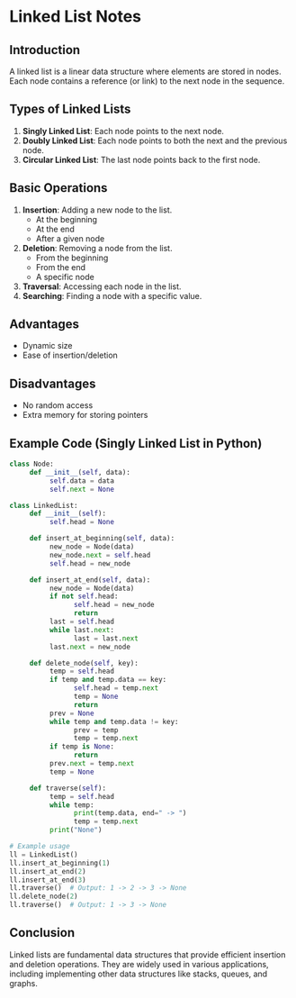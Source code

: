 # Linked List Notes

## Introduction
A linked list is a linear data structure where elements are stored in nodes. Each node contains a reference (or link) to the next node in the sequence.

## Types of Linked Lists
1. **Singly Linked List**: Each node points to the next node.
2. **Doubly Linked List**: Each node points to both the next and the previous node.
3. **Circular Linked List**: The last node points back to the first node.

## Basic Operations
1. **Insertion**: Adding a new node to the list.
    - At the beginning
    - At the end
    - After a given node
2. **Deletion**: Removing a node from the list.
    - From the beginning
    - From the end
    - A specific node
3. **Traversal**: Accessing each node in the list.
4. **Searching**: Finding a node with a specific value.

## Advantages
- Dynamic size
- Ease of insertion/deletion

## Disadvantages
- No random access
- Extra memory for storing pointers

## Example Code (Singly Linked List in Python)
```python
class Node:
     def __init__(self, data):
          self.data = data
          self.next = None

class LinkedList:
     def __init__(self):
          self.head = None

     def insert_at_beginning(self, data):
          new_node = Node(data)
          new_node.next = self.head
          self.head = new_node

     def insert_at_end(self, data):
          new_node = Node(data)
          if not self.head:
                self.head = new_node
                return
          last = self.head
          while last.next:
                last = last.next
          last.next = new_node

     def delete_node(self, key):
          temp = self.head
          if temp and temp.data == key:
                self.head = temp.next
                temp = None
                return
          prev = None
          while temp and temp.data != key:
                prev = temp
                temp = temp.next
          if temp is None:
                return
          prev.next = temp.next
          temp = None

     def traverse(self):
          temp = self.head
          while temp:
                print(temp.data, end=" -> ")
                temp = temp.next
          print("None")

# Example usage
ll = LinkedList()
ll.insert_at_beginning(1)
ll.insert_at_end(2)
ll.insert_at_end(3)
ll.traverse()  # Output: 1 -> 2 -> 3 -> None
ll.delete_node(2)
ll.traverse()  # Output: 1 -> 3 -> None
```

## Conclusion
Linked lists are fundamental data structures that provide efficient insertion and deletion operations. They are widely used in various applications, including implementing other data structures like stacks, queues, and graphs.
